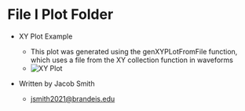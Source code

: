 File I Plot Folder
=============
+ XY Plot Example
	+ This plot was generated using the genXYPLotFromFile function, which uses a file from the XY collection function in waveforms
	+ ![XY Plot](XYPLOTPSET6.PNG)

+  Written by Jacob Smith 
	+ jsmith2021@brandeis.edu
